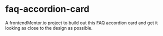 # faq-accordion-card
A frontendMentor.io project to build out this FAQ accordion card and get it looking as close to the design as possible.
